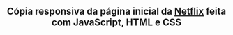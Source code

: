 <h2 align="center">Cópia responsiva da página inicial da <a href="https://joaopmsa.github.io/Netflix-Responsive-Landing-Page/" target="_blank">Netflix</a> feita com JavaScript, HTML e CSS</h2>
